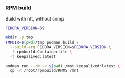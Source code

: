 ### RPM build

Build with nft, without snmp

```bash
FEDORA_VERSION=39

mkdir -p tmp
TMPDIR=$(pwd)/tmp podman build \
  --build-arg FEDORA_VERSION=$FEDORA_VERSION \
  -f rpmbuild.Containerfile \
  -t keepalived:latest

podman run --rm -v $(pwd):/mnt keepalived:latest \
  cp -r /root/rpmbuild/RPMS /mnt
```
